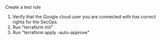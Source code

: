 Create a test rule
1. Verify that the Google cloud user you are connected with has correct rights for the SecOps.
2. Run "terraform init"
3. Run "terraform apply -auto-approve"